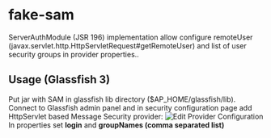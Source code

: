fake-sam
========

ServerAuthModule (JSR 196) implementation allow configure remoteUser (javax.servlet.http.HttpServletRequest#getRemoteUser) and list of user security groups in provider properties..

Usage (Glassfish 3)
-------------------
Put jar with SAM in glassfish lib directory ($AP_HOME/glassfish/lib).
Connect to Glassfish admin panel and in security configuration page add HttpServlet based Message Security provider:
![Edit Provider Configuration](https://cloud.githubusercontent.com/assets/2523981/2850742/fa9d0054-d107-11e3-84f4-e0757a75f40d.png)
In properties set <strong>login</strong> and <strong>groupNames (comma separated list)</strong>